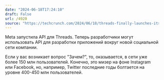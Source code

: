 ```yaml
---
date: "2024-06-18T17:24:10"
draft: False
url: /4920
source: "https://techcrunch.com/2024/06/18/threads-finally-launches-its-api-for-developers/"
---
```


Meta запустила API для Threads. Теперь разработчики могут использовать API для разработки приложений вокруг новой социальной сети компании.

Если у вас возникает вопрос "Зачем?", то, оказывается, в сети уже более 150 млн пользователей. Конечно, это мизер на фоне Instagram или Facebook, но, например, Twitter последние годы болтается на уровне 400-450 млн пользователей.
